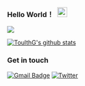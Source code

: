 ### Hello World！ &nbsp;<img src="https://github.com/TheDudeThatCode/TheDudeThatCode/blob/master/Assets/Earth.gif" width="23px">
[![](https://count.getloli.com/get/@ToulthG?theme=rule34)](https://count.getloli.com)


[![ToulthG's github stats](https://github-readme-stats.vercel.app/api?username=ToulthG&show_icons=true&theme=dark)](https://github.com/anuraghazra/github-readme-stats)

### Get in touch    
[![Gmail Badge](https://img.shields.io/badge/-gmail-c14438?style=for-the-badge&logo=Gmail&logoColor=ffffff)](mailto:gxf1034512354@gmail.com) 
[![Twitter](https://img.shields.io/badge/twitter-1DA1F2.svg?style=for-the-badge&logo=twitter&logoColor=ffffff)](https://twitter.com/GToulth)
